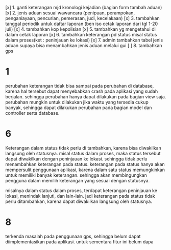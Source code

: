 [x] 1. ganti keterangan mjd kronologi kejadian (bagian form tambah aduan)
[x] 2. jenis aduan sesuai wawancara (penipuan, perampokan, penganiayaan, pencurian, pemerasan, judi, kecelakaan)
[x] 3. tambahkan tanggal periodik untuk daftar laporan (ben iso cetak laporan dari tgl 1-20 juli)
[x] 4. tambahkan kop kepolisian
[x] 5. tambahkan yg mengetahui di dalam cetak laporan
[x] 6. tambahkan keterangan pd status misal status dalam proses(ket : peninjauan ke lokasi)
[x] 7. admin tambahkan tabel jenis aduan supaya bisa menambahkan jenis aduan melalui gui
[ ] 8. tambahkan gps



# 1
perubahan keterangan tidak bisa sampai pada perubahan di database, karena hal tersebut dapat menyebabkan crash pada aplikasi yang sudah berjalan. sehingga perubahan hanya dapat dilakukan pada bagian view saja. perubahan mungkin untuk dilakukan jika waktu yang tersedia cukup banyak, sehingga dapat dilakukan perubahan pada bagian model dan controller serta database.

# 6
Keterangan dalam status tidak perlu di tambahkan, karena bisa diwakilkan langsung oleh statusnya. misal status dalam proses, maka status tersebut dapat diwakilkan dengan peninjauan ke lokasi. sehingga tidak perlu menambahkan keterangan pada status. keterangan pada status hanya akan mempersulit penggunaan aplikasi, karena dalam satu status memungkinkan untuk memiliki banyak keterangan. sehingga akan membingungkan pengguna dalam memilih keterangan yang sesuai dengan statusnya. 

misalnya dalam status dalam proses, terdapat keterangan peninjauan ke lokasi, menindak lanjuti, dan lain-lain. jadi keterangan pada status tidak perlu ditambahkan, karena dapat diwakilkan langsung oleh statusnya.

# 8 
terkenda masalah pada penggunaan gps, sehingga belum dapat diimplementasikan pada aplikasi. untuk sementara fitur ini belum dapa